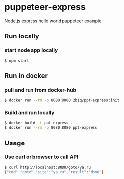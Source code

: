 # puppeteer-express

Node.js express hello world puppeteer example

## Run locally

### start node app locally

```sh
$ npm start
```

## Run in docker

### pull and run from docker-hub
```sh
$ docker run --rm -p 8080:8080 2b1q/ppt-express:init  
```

### Build and run locally
```sh
$ docker build -t ppt-express .
$ docker run --rm -p 8080:8080 ppt-express
```

## Usage
### Use curl or browser to call API
```sh
$ curl http://localhost:8080/goto/ya.ru
{"cmd":"goto","site":"ya.ru","result":"done"}
```